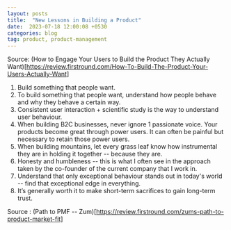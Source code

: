 ```yaml
---
layout: posts
title:  "New Lessons in Building a Product"
date:  2023-07-18 12:00:08 +0530
categories: blog
tag: product, product-management
---
```


Source: (How to Engage Your Users to Build the Product They Actually Want)[https://review.firstround.com/How-To-Build-The-Product-Your-Users-Actually-Want]

1. Build something that people want.
2. To build something that people want, understand how people behave and why they behave a certain way.
3. Consistent user interaction + scientific study is the way to understand user behaviour.
4. When building B2C businesses, never ignore 1 passionate voice. Your products become great through power users. It can often be painful but necessary to retain those power users.
5. When building mountains, let every grass leaf know how instrumental they are in holding it together -- because they are.
6. Honesty and humbleness -- this is what I often see in the approach taken by the co-founder of the current company that I work in. 
7. Understand that only exceptional behaviour stands out in today's world -- find that exceptional edge in everything.
8. It’s generally worth it to make short-term sacrifices to gain long-term trust.

Source : (Path to PMF -- Zum)[https://review.firstround.com/zums-path-to-product-market-fit]